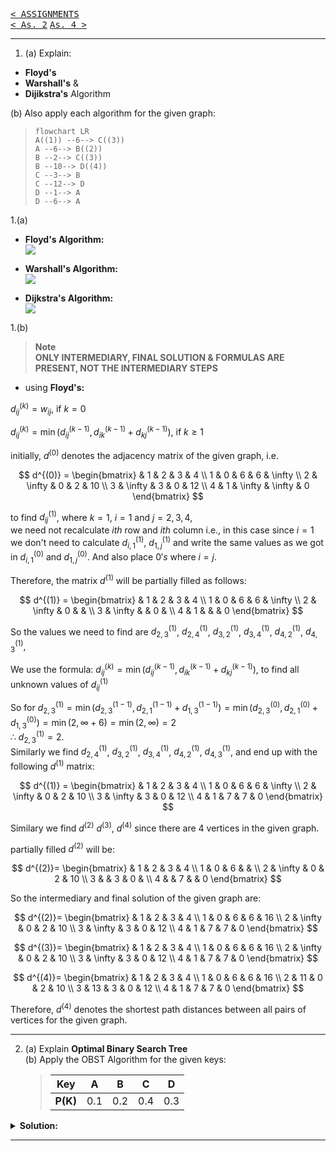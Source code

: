 [<kbd>< ASSIGNMENTS</kbd>](../../README.md#assignments-qa)  
[<kbd>< As. 2</kbd>](../a2/assignment_2.md)
[<kbd> As. 4 ></kbd>](../a4/assignment_4.md)

---

1. (a) Explain:  
- **Floyd's**  
- **Warshall's**  &
- **Dijikstra's**  Algorithm

(b) Also apply each algorithm for the given graph:

>```mermaid
>flowchart LR
>A((1)) --6--> C((3))
>A --6--> B((2))
>B --2--> C((3))
>B --10--> D((4))
>C --3--> B
>C --12--> D
>D --1--> A
>D --6--> A
>```

1.(a)  
- **Floyd's Algorithm:**  
![](./a3_1.png)

- **Warshall's Algorithm:**  
![](./a3_2.png)

- **Dijkstra's Algorithm:**  
![](./a3_3.png)

1.(b)  

> **Note**  
> **ONLY INTERMEDIARY, FINAL SOLUTION & FORMULAS ARE PRESENT, NOT THE INTERMEDIARY STEPS**  

- using **Floyd's:**  

$d_{ij}^{(k)} = w_{ij}$, if $k = 0$

$d_{ij}^{(k)} = \min \left(d_{ij}^{(k-1)}, d_{ik}^{(k-1)} + d_{kj}^{(k-1)} \right)$, if $k \geq 1$


initially, $d^{(0)}$ denotes the adjacency matrix of the given graph, i.e.  

$$
d^{(0)} = \begin{bmatrix} 
      & 1 & 2 & 3 & 4 \\
    1 & 0 & 6 & 6 & \infty \\
    2 & \infty & 0 & 2 & 10 \\
    3 & \infty & 3 & 0 & 12 \\
    4 & 1 & \infty & \infty & 0
    \end{bmatrix}
$$

to find $d_{ij}^{(1)}$, where $k = 1$, $i = 1$ and $j = 2,3,4$,  
we need not recalculate $ith$ row and $ith$ column i.e.,
in this case since $i = 1$ we don't need to calculate $d_{i,1}^{(1)}$, $d_{1,j}^{(1)}$ and write the same values as we got in $d_{i,1}^{(0)}$ and $d_{1,j}^{(0)}$. And also place $0's$ where $i=j$.

Therefore, the matrix $d^{(1)}$ will be partially filled as follows:

$$
d^{(1)} = \begin{bmatrix} 
      & 1 & 2 & 3 & 4 \\
    1 & 0 & 6 & 6 & \infty \\
    2 & \infty & 0 &  &  \\
    3 & \infty &  & 0 &  \\
    4 & 1 &  &  & 0
    \end{bmatrix}
$$

So the values we need to find are $d_{2,3}^{(1)}$, $d_{2,4}^{(1)}$, $d_{3,2}^{(1)}$, $d_{3,4}^{(1)}$, $d_{4,2}^{(1)}$, $d_{4,3}^{(1)}$,

We use the formula: $d_{ij}^{(k)} = \min \left(d_{ij}^{(k-1)}, d_{ik}^{(k-1)} + d_{kj}^{(k-1)} \right)$, to find all unknown values of $d_{ij}^{(1)}$

So for $d_{2,3}^{(1)} = \min \left(d_{2,3}^{(1-1)}, d_{2,1}^{(1-1)} + d_{1,3}^{(1-1)} \right) = \min \left(d_{2,3}^{(0)}, d_{2,1}^{(0)} + d_{1,3}^{(0)} \right) = \min \left(2, \infty + 6 \right) = \min \left(2, \infty \right) = 2$  
$\therefore$ $d_{2,3}^{(1)} = 2$.  
Similarly we find $d_{2,4}^{(1)}$, $d_{3,2}^{(1)}$, $d_{3,4}^{(1)}$, $d_{4,2}^{(1)}$, $d_{4,3}^{(1)}$, and end up with the following $d^{(1)}$ matrix:

$$
d^{(1)} = \begin{bmatrix} 
      & 1 & 2 & 3 & 4 \\
    1 & 0 & 6 & 6 & \infty \\
    2 & \infty & 0 & 2 & 10 \\
    3 & \infty & 3 & 0 & 12 \\
    4 & 1 & 7 & 7 & 0
    \end{bmatrix}
$$

Similary we find $d^{(2)}$ $d^{(3)}$, $d^{(4)}$ since there are 4 vertices in the given graph.  

partially filled $d^{(2)}$ will be:

$$
 d^{(2)}= \begin{bmatrix} 
      & 1 & 2 & 3 & 4 \\
    1 & 0 & 6 &  &  \\
    2 & \infty & 0 & 2 & 10 \\
    3 &  & 3 & 0 &  \\
    4 &  & 7 &  & 0
    \end{bmatrix}
$$

So the intermediary and final solution of the given graph are:  

$$
 d^{(2)}= \begin{bmatrix} 
      & 1 & 2 & 3 & 4 \\
    1 & 0 & 6 & 6 & 16 \\
    2 & \infty & 0 & 2 & 10 \\
    3 & \infty & 3 & 0 & 12 \\
    4 & 1 & 7 & 7 & 0
    \end{bmatrix}
$$

$$
 d^{(3)}= \begin{bmatrix} 
      & 1 & 2 & 3 & 4 \\
    1 & 0 & 6 & 6 & 16 \\
    2 & \infty & 0 & 2 & 10 \\
    3 & \infty & 3 & 0 & 12 \\
    4 & 1 & 7 & 7 & 0
    \end{bmatrix}
$$

$$
 d^{(4)}= \begin{bmatrix} 
      & 1 & 2 & 3 & 4 \\
    1 & 0 & 6 & 6 & 16 \\
    2 & 11 & 0 & 2 & 10 \\
    3 & 13 & 3 & 0 & 12 \\
    4 & 1 & 7 & 7 & 0
    \end{bmatrix}
$$

Therefore, $d^{(4)}$ denotes the shortest path distances between all pairs of vertices for the given graph.

---

2. (a) Explain **Optimal Binary Search Tree**  
   (b) Apply the OBST Algorithm for the given keys:
    >|Key|A|B|C|D|
    >|:-:|:-:|:-:|:-:|:-:|
    >|**P(K)**|0.1|0.2|0.4|0.3|

<details>
<summary style="font-weight: bold;">Solution:</summary>

2.(a)  
- **Optimal Binary Search Tree:**  
![](./a3_4.png)

2.(b)  
- **Optimal Binary Search Tree:**  
![](./a3_5.png)

</details>

---
